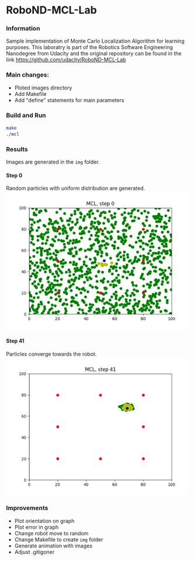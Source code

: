 # RoboND-MCL-Lab

### Information
Sample implementation of Monte Carlo Localization Algorithm for learning purposes. 
This laboratry is part of the Robotics Software Engineering Nanodegree from Udacity and the original repository can be found in the link https://github.com/udacity/RoboND-MCL-Lab

### Main changes: 
* Ploted images directory
* Add Makefile 
* Add "define" statements for main parameters

### Build and Run

```bash
make
./mcl
```

### Results
Images are generated in the `img` folder.

#### Step 0
Random particles with uniform distribution are generated.
![alt text](img/step_0.png)

#### Step 41
Particles converge towards the robot.
![alt text](img/step_41.png)

### Improvements
* Plot orientation on graph
* Plot error in graph
* Change robot move to random
* Change Makefile to create `img` folder
* Generate animation with images
* Adjust .gitigoner
